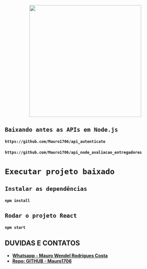 <p align="center"><a href="https://eattasty.pt/home" target="_blank"><img src="http://www.famalicaomadein.pt/op/image/?co=12440&h=32ee6" width="350"></a></p>

## `Baixando antes as APIs em Node.js`
#### `https://github.com/Mauro1706/api_autenticate`
#### `https://github.com/Mauro1706/api_node_avaliacao_entregadores`

# `Executar projeto baixado`
## `Instalar as dependências`
#### `npm install`

## `Rodar o projeto React`
#### `npm start`

## DUVIDAS E CONTATOS
- **[Whatsapp - Mauro Wendel Rodrigues Costa ](https://api.whatsapp.com/send?phone=5561983486393)**
- **[Repo: GITHUB - Mauro1706 ](https://github.com/Mauro1706)**
